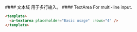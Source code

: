 <cn>
#### 文本域
用于多行输入。
</cn>

<us>
#### TextArea
For multi-line input.
</us>

```html
<template>
  <a-textarea placeholder="Basic usage" :rows="4" />
</template>
```

